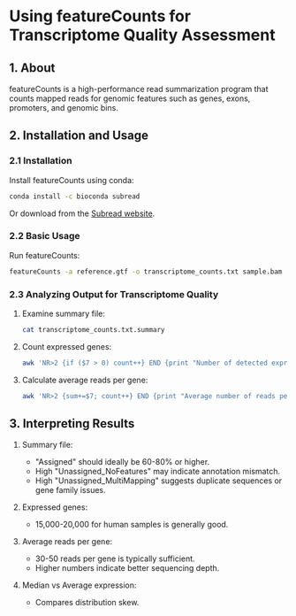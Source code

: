 
# Using featureCounts for Transcriptome Quality Assessment

## 1. About

featureCounts is a high-performance read summarization program that counts mapped reads for genomic features such as genes, exons, promoters, and genomic bins.

## 2. Installation and Usage

### 2.1 Installation

Install featureCounts using conda:

```bash
conda install -c bioconda subread
```

Or download from the [Subread website](http://subread.sourceforge.net/).

### 2.2 Basic Usage

Run featureCounts:

```bash
featureCounts -a reference.gtf -o transcriptome_counts.txt sample.bam
```

### 2.3 Analyzing Output for Transcriptome Quality

1. Examine summary file:
   ```bash
   cat transcriptome_counts.txt.summary
   ```

2. Count expressed genes:
   ```bash
   awk 'NR>2 {if ($7 > 0) count++} END {print "Number of detected expressed genes:", count}' transcriptome_counts.txt
   ```

3. Calculate average reads per gene:
   ```bash
   awk 'NR>2 {sum+=$7; count++} END {print "Average number of reads per gene:", sum/count}' transcriptome_counts.txt
   ```

## 3. Interpreting Results

1. Summary file:
   - "Assigned" should ideally be 60-80% or higher.
   - High "Unassigned_NoFeatures" may indicate annotation mismatch.
   - High "Unassigned_MultiMapping" suggests duplicate sequences or gene family issues.

2. Expressed genes:
   - 15,000-20,000 for human samples is generally good.

3. Average reads per gene:
   - 30-50 reads per gene is typically sufficient.
   - Higher numbers indicate better sequencing depth.

4. Median vs Average expression:
   - Compares distribution skew.


